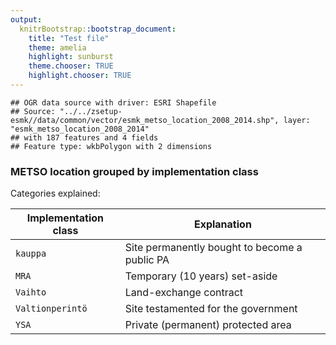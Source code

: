 ```yaml
---
output:
  knitrBootstrap::bootstrap_document:
    title: "Test file"
    theme: amelia
    highlight: sunburst
    theme.chooser: TRUE
    highlight.chooser: TRUE
---
```


```
## OGR data source with driver: ESRI Shapefile 
## Source: "../../zsetup-esmk//data/common/vector/esmk_metso_location_2008_2014.shp", layer: "esmk_metso_location_2008_2014"
## with 187 features and 4 fields
## Feature type: wkbPolygon with 2 dimensions
```


### METSO location grouped by implementation class

Categories explained:  

| Implementation class | Explanation |
|----------------------|-------------|
|`kauppa`| Site permanently bought to become a public PA |
|`MRA`| Temporary (10 years) set-aside |
|`Vaihto`| Land-exchange contract |
|`Valtionperintö`| Site testamented for the government |
|`YSA`| Private (permanent) protected area |


